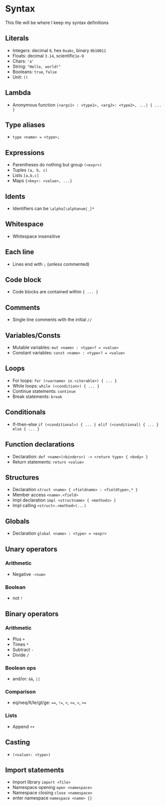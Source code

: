 # Syntax

This file will be where I keep my syntax definitions

## Literals
* Integers: decimal `0`, hex `0xabc`, binary `0b10011`
* Floats: decimal `3.14`, scientific`1e-9`
* Chars: `'a'`
* String: `"Hello, world!"`
* Booleans: `true`, `false`
* Unit: `()`

## Lambda
* Anonymous function `|<args1> : <type1>, <arg2>: <type2>, ...| { ... }`

## Type aliases
* `type <name> = <type>;`

## Expressions
* Parentheses do nothing but group `(<expr>)`
* Tuples `(a, b, c)`
* Lists `[a,b,c]`
* Maps `{<key>: <value>, ...}`

## Idents
* Identifiers can be `\alpha[\alphanum|_]*`

## Whitespace
* Whitespace insensitive

## Each line
* Lines end with `;` (unless commented)

## Code block
* Code blocks are contained within `{ ... }`

## Comments
* Single line comments with the initial `//`

## Variables/Consts
* Mutable variables: `mut <name> : <type>? = <value>`
* Constant variables: `const <name> : <type>? = <value>`

## Loops
* For loops: `for (<varname> in <iterable>) { ... }`
* While loops: `while (<condition>) { ... }`
* Continue statements: `continue`
* Break statements: `break`

## Conditionals
* If-then-else `if (<conditional>) { ... } elif (<conditional) { ... } else { ... }`

## Function declarations
* Declaration: `def <name>(<binders>) -> <return type> { <body> }`
* Return statements: `return <value>`

## Structures
* Declaration `struct <name> { <fieldname> : <fieldtype>,* }`
* Member access `<name>.<field>`
* Impl declaration `impl <structname> { <methods> }`
* Impl calling `<struct>.<method>(...)`

## Globals
* Declaration `global <name> : <type> = <expr>`

## Unary operators

### Arithmetic
* Negative `-<num>`

### Boolean
* not `!`

## Binary operators

### Arithmetic
* Plus `+`
* Times `*`
* Subtract `-`
* Divide `/`

### Boolean ops
* and/or: `&&`, `||`

### Comparison
* eq/neq/lt/le/gt/ge: `==`, `!=`, `<`, `<=`, `>`, `>=`

### Lists
* Append `++`

## Casting
* `(<value>: <type>)`

## Import statements
* Import library `import <file>`
* Namespace opening `open <namespace>`
* Namespace closing `close <namespace>`
* enter namespace `namespace <name> {}`
